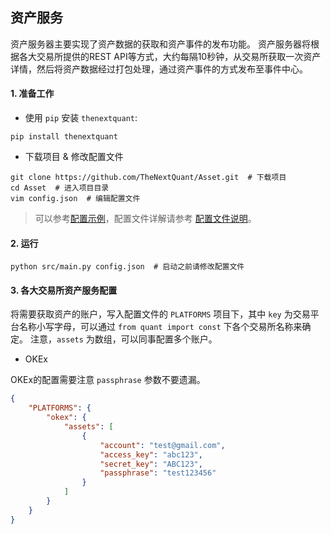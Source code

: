 
## 资产服务

资产服务器主要实现了资产数据的获取和资产事件的发布功能。
资产服务器将根据各大交易所提供的REST API等方式，大约每隔10秒钟，从交易所获取一次资产详情，然后将资产数据经过打包处理，通过资产事件的方式发布至事件中心。


#### 1. 准备工作

- 使用 `pip` 安装 `thenextquant`:
```text
pip install thenextquant
```

- 下载项目 & 修改配置文件
```text
git clone https://github.com/TheNextQuant/Asset.git  # 下载项目
cd Asset  # 进入项目目录
vim config.json  # 编辑配置文件
```
> 可以参考[配置示例](config.json)，配置文件详解请参考 [配置文件说明](https://github.com/TheNextQuant/thenextquant/blob/master/docs/configure/README.md)。

#### 2. 运行

```text
python src/main.py config.json  # 启动之前请修改配置文件
```

#### 3. 各大交易所资产服务配置

将需要获取资产的账户，写入配置文件的 `PLATFORMS` 项目下，其中 `key` 为交易平台名称小写字母，可以通过 `from quant import const` 下各个交易所名称来确定。
注意，`assets` 为数组，可以同事配置多个账户。

- OKEx

OKEx的配置需要注意 `passphrase` 参数不要遗漏。
```json
{
    "PLATFORMS": {
        "okex": {
            "assets": [
                {
                    "account": "test@gmail.com",
                    "access_key": "abc123",
                    "secret_key": "ABC123",
                    "passphrase": "test123456"
                }
            ]
        }
    }
}
```
